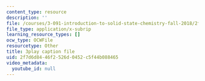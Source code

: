 ```yaml
---
content_type: resource
description: ''
file: /courses/3-091-introduction-to-solid-state-chemistry-fall-2018/2f7d6d8446f2526d0452c5f44b088465_1rgmGwAqMYc.srt
file_type: application/x-subrip
learning_resource_types: []
ocw_type: OCWFile
resourcetype: Other
title: 3play caption file
uid: 2f7d6d84-46f2-526d-0452-c5f44b088465
video_metadata:
  youtube_id: null
---
```

